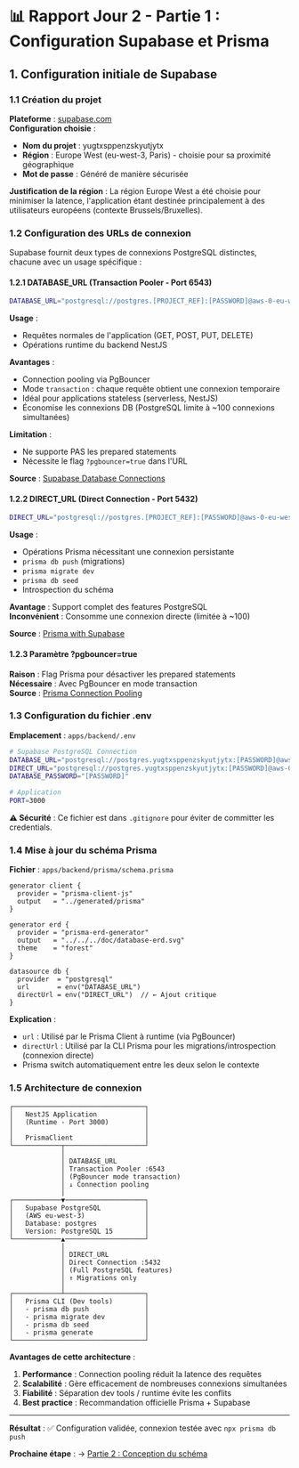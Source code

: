 # 📊 Rapport Jour 2 - Partie 1 : Configuration Supabase et Prisma

## 1. Configuration initiale de Supabase

### 1.1 Création du projet

**Plateforme** : [supabase.com](https://supabase.com)  
**Configuration choisie** :
- **Nom du projet** : yugtxsppenzskyutjytx
- **Région** : Europe West (eu-west-3, Paris) - choisie pour sa proximité géographique
- **Mot de passe** : Généré de manière sécurisée

**Justification de la région** : La région Europe West a été choisie pour minimiser la latence, l'application étant destinée principalement à des utilisateurs européens (contexte Brussels/Bruxelles).

### 1.2 Configuration des URLs de connexion

Supabase fournit deux types de connexions PostgreSQL distinctes, chacune avec un usage spécifique :

#### 1.2.1 DATABASE_URL (Transaction Pooler - Port 6543)

```bash
DATABASE_URL="postgresql://postgres.[PROJECT_REF]:[PASSWORD]@aws-0-eu-west-3.pooler.supabase.com:6543/postgres?pgbouncer=true"
```

**Usage** :
- Requêtes normales de l'application (GET, POST, PUT, DELETE)
- Opérations runtime du backend NestJS

**Avantages** :
- Connection pooling via PgBouncer
- Mode `transaction` : chaque requête obtient une connexion temporaire
- Idéal pour applications stateless (serverless, NestJS)
- Économise les connexions DB (PostgreSQL limite à ~100 connexions simultanées)

**Limitation** :
- Ne supporte PAS les prepared statements
- Nécessite le flag `?pgbouncer=true` dans l'URL

**Source** : [Supabase Database Connections](https://supabase.com/docs/guides/database/connecting-to-postgres#connection-pooler)

#### 1.2.2 DIRECT_URL (Direct Connection - Port 5432)

```bash
DIRECT_URL="postgresql://postgres.[PROJECT_REF]:[PASSWORD]@aws-0-eu-west-3.pooler.supabase.com:5432/postgres"
```

**Usage** :
- Opérations Prisma nécessitant une connexion persistante
- `prisma db push` (migrations)
- `prisma migrate dev`
- `prisma db seed`
- Introspection du schéma

**Avantage** : Support complet des features PostgreSQL  
**Inconvénient** : Consomme une connexion directe (limitée à ~100)

**Source** : [Prisma with Supabase](https://www.prisma.io/docs/orm/overview/databases/supabase)

#### 1.2.3 Paramètre ?pgbouncer=true

**Raison** : Flag Prisma pour désactiver les prepared statements  
**Nécessaire** : Avec PgBouncer en mode transaction  
**Source** : [Prisma Connection Pooling](https://www.prisma.io/docs/orm/prisma-client/setup-and-configuration/databases-connections/connection-pooling#pgbouncer)

### 1.3 Configuration du fichier .env

**Emplacement** : `apps/backend/.env`

```bash
# Supabase PostgreSQL Connection
DATABASE_URL="postgresql://postgres.yugtxsppenzskyutjytx:[PASSWORD]@aws-0-eu-west-3.pooler.supabase.com:6543/postgres?pgbouncer=true"
DIRECT_URL="postgresql://postgres.yugtxsppenzskyutjytx:[PASSWORD]@aws-0-eu-west-3.pooler.supabase.com:5432/postgres"
DATABASE_PASSWORD="[PASSWORD]"

# Application
PORT=3000
```

**⚠️ Sécurité** : Ce fichier est dans `.gitignore` pour éviter de committer les credentials.

### 1.4 Mise à jour du schéma Prisma

**Fichier** : `apps/backend/prisma/schema.prisma`

```prisma
generator client {
  provider = "prisma-client-js"
  output   = "../generated/prisma"
}

generator erd {
  provider = "prisma-erd-generator"
  output   = "../../../doc/database-erd.svg"
  theme    = "forest"
}

datasource db {
  provider  = "postgresql"
  url       = env("DATABASE_URL")
  directUrl = env("DIRECT_URL")  // ← Ajout critique
}
```

**Explication** :
- `url` : Utilisé par le Prisma Client à runtime (via PgBouncer)
- `directUrl` : Utilisé par la CLI Prisma pour les migrations/introspection (connexion directe)
- Prisma switch automatiquement entre les deux selon le contexte

### 1.5 Architecture de connexion

```
┌─────────────────────────────────┐
│   NestJS Application            │
│   (Runtime - Port 3000)         │
│                                 │
│   PrismaClient                  │
└────────────┬────────────────────┘
             │
             │ DATABASE_URL
             │ Transaction Pooler :6543
             │ (PgBouncer mode transaction)
             │ ↓ Connection pooling
             │
┌────────────▼────────────────────┐
│   Supabase PostgreSQL           │
│   (AWS eu-west-3)               │
│   Database: postgres            │
│   Version: PostgreSQL 15        │
└────────────▲────────────────────┘
             │
             │ DIRECT_URL
             │ Direct Connection :5432
             │ (Full PostgreSQL features)
             │ ↑ Migrations only
             │
┌────────────┴────────────────────┐
│   Prisma CLI (Dev tools)        │
│   - prisma db push              │
│   - prisma migrate dev          │
│   - prisma db seed              │
│   - prisma generate             │
└─────────────────────────────────┘
```

**Avantages de cette architecture** :
1. **Performance** : Connection pooling réduit la latence des requêtes
2. **Scalabilité** : Gère efficacement de nombreuses connexions simultanées
3. **Fiabilité** : Séparation dev tools / runtime évite les conflits
4. **Best practice** : Recommandation officielle Prisma + Supabase

---

**Résultat** : ✅ Configuration validée, connexion testée avec `npx prisma db push`

**Prochaine étape** : → [Partie 2 : Conception du schéma](./rapport-jour2-02-schema.md)
